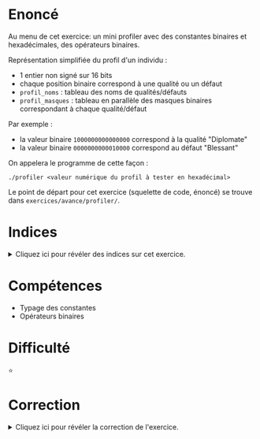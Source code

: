 # Enoncé

Au menu de cet exercice: un mini profiler avec des constantes binaires
et hexadécimales, des opérateurs binaires.

Représentation simplifiée du profil d'un individu :
- 1 entier non signé sur 16 bits
- chaque position binaire correspond à une qualité ou un défaut
- `profil_noms` : tableau des noms de qualités/défauts
- `profil_masques` : tableau en parallèle des masques binaires
  correspondant à chaque qualité/défaut

Par exemple :
- la valeur binaire `1000000000000000` correspond à la qualité "Diplomate"
- la valeur binaire `0000000000010000` correspond au défaut "Blessant"

On appelera le programme de cette façon :

```
./profiler <valeur numérique du profil à tester en hexadécimal>
```

Le point de départ pour cet exercice (squelette de code, énoncé) se
trouve dans `exercices/avance/profiler/`.

# Indices

<details>
<summary>Cliquez ici pour révéler des indices sur cet exercice.</summary>
<br>

* Regardez la documentation sur les constantes `0x`, `0b`
* Cherchez aussi du côté des opérateurs binaires
* Jetez un oeil aussi sur les formats de saisie et d'affichage pour
  des valeurs hexadécimales

</details>

# Compétences

* Typage des constantes
* Opérateurs binaires

# Difficulté

:star:
# Correction

<details>
<summary>Cliquez ici pour révéler la correction de l'exercice.</summary>
#### Corrigé du fichier Makefile

```make
CC=gcc
CFLAGS=-std=c99 -Wall -Wextra -g

all: profiler

.PHONY: clean
clean:
	rm -f *~ *.o profiler

```

#### Corrigé du fichier profiler.c

```c
#include <stdlib.h>
#include <stdint.h>
#include <stdio.h>
#include <string.h>
#include <stdbool.h>

#define SIZE 16     // taille des tableaux profils_masques et profils_noms

/*  Definir ici 2 constantes hexadecimales : CON ayant pour valeur ff00 et PERLE ayant pour valeur 00ff
    CON représente ainsi un profil ayant tous les défauts et aucune qualité
    PERLE représente ainsi un profil ayant toutes les qualités et aucun défaut */
#define CON 0x00FF      // Que des défauts
#define PERLE 0xFF00    // Que des qualités

/*
    Affiche les qualités et défauts de l'individu ayant ce profil passé en paramètre
    Exemple d'affichage (la valeur du profil est à afficher en héxadécimal) :
    Voici les qualites et defauts de cet individu de profil (hexa) 1010 :
    Bienveillant Blessant
    Faire l'analyse simplifiée suivante du profil et afficher les messages correspondants :
    - Cas : tous les défauts et aucune qualité, afficher :
      Ouh la, attention, ce profil est celui d'un gros c... !
    - Cas : toutes les qualités et aucune défaut, afficher :
      Wouah, ce profil est celui d'une perle !
    - Cas : nombre de qualités supérieur ou égal au nombre de défauts, afficher :
      Ce profil est plutot bon.
    - Cas : nombre de qualités inférieur au nombre de défauts, afficher :
      Ce profil est plutot mauvais.
*/
/* Compléter les paramètres passés à la fontion : un profil, le tableau des masques de profil, le tableau des noms de profil */
void affiche_profil(
    uint16_t profil, const uint16_t *profil_masques, const char *profil_noms[SIZE]
)
{
    /* A compléter : code de la fonction */
    uint8_t nb_qualites = 0;
    uint8_t nb_defauts = 0;
    printf("Voici les qualites et defauts de cet individu de profil (hexa) %hx :\n", profil);
    for (uint8_t i= 0; i < SIZE; i++) {
	if ((profil & profil_masques[i]) == profil_masques[i]) {
	    printf("%s ", profil_noms[i]);
	    if (i <= 7) {
		nb_qualites++;
	    }
	    if (i > 7) {
		nb_defauts++;
	    }
	}
    }
    if (nb_qualites + nb_defauts > 0) {
	printf("\n");
    }
	switch(profil) {
	case CON:
		puts("Ouh la, attention, ce profil est celui d'un gros c... !");
		break;
	case PERLE:
		puts("Wouah, ce profil est celui d'une perle !");
		break;
	default :
	    if(nb_qualites >= nb_defauts) {
		puts("Ce profil est plutot bon.");
	    } else {
		puts("Ce profil est plutot mauvais.");
	    }
		break;
	}
}

/*
    main
*/
int main(int argc, char **argv)
{
    /* Tableau des masques de profil */
    /* A compléter : initialisation des valeurs de profil_masques avec des constantes binaires */
    const uint16_t profil_masques[SIZE] = {
	0b1000000000000000, 0b0100000000000000, 0b0010000000000000, 0b0001000000000000,
	0b0000100000000000, 0b0000010000000000, 0b0000001000000000, 0b0000000100000000,
	0b0000000010000000, 0b0000000001000000, 0b0000000000100000, 0b0000000000010000,
	0b0000000000001000, 0b0000000000000100, 0b0000000000000010, 0b0000000000000001
    };

    /* Tableau des noms des éléments de profil */
    const char *profil_noms[SIZE] = {
	"Diplomate", "Courageux", "Altruiste", "Bienveillant",
	"Empathique", "Honnete", "Loyal", "Gentil",
	"Intolerant", "Arrogant", "Abrupt", "Blessant",
	"Calculateur", "Cruel", "Hypocrite", "Indiscret"
    };

    /* Profil passé en paramètre */
    uint16_t profil;
    /* A compléter : remplir profil à partir des paramètres d'appel du programme
       et appeler affiche_profil */
    if(argc < 2) {
	printf("Paramètre attendu :\n");
	printf("- valeur de profil numérique en hexadécimal\n");
	printf("Exemple : ./profiler <valeur hexa : F1A0>\n");
	return EXIT_FAILURE;
    }
    sscanf(argv[1], "%hx", &profil);
    affiche_profil(profil, profil_masques, profil_noms);
    /* Fin A compléter */
    return EXIT_SUCCESS;
}

```


</details>
